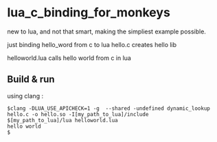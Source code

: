 # lua_c_binding_for_monkeys
new to lua, and not that smart, making the simpliest example possible.

just binding hello_word from c to lua 
hello.c creates hello lib

helloworld.lua calls hello world from c in lua
## Build & run
using clang : 
```
$clang -DLUA_USE_APICHECK=1 -g  --shared -undefined dynamic_lookup hello.c -o hello.so -I[my_path_to_lua]/include
$[my_path_to_lua]/lua helloworld.lua
hello world
$


